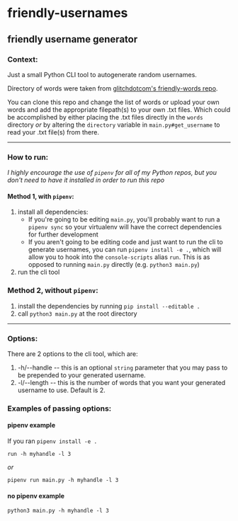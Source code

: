 # friendly-usernames
friendly username generator
---
### Context:
Just a small Python CLI tool to autogenerate random usernames. 

Directory of words were taken from [glitchdotcom's friendly-words repo](https://github.com/glitchdotcom/friendly-words). 

You can clone this repo and change the list of words or upload your own words and add the appropriate filepath(s) to your own .txt files. Which could be accomplished by either placing the .txt files directly in the `words` directory _or_ by altering the `directory` variable in `main.py#get_username` to read your .txt file(s) from there.  

---
### How to run:  
_I highly encourage the use of `pipenv` for all of my Python repos, but you don't need to have it installed in order to run this repo_
#### Method 1, with `pipenv`:
1. install all dependencies: 
    - If you're going to be editing `main.py`, you'll probably want to run a `pipenv sync` so your virtualenv will have the correct dependencies for further development
    - If you aren't going to be editing code and just want to run the cli to generate usernames, you can run `pipenv install -e .`, which will allow you to hook into the `console-scripts` alias `run`. This is as opposed to running `main.py` directly (e.g. `python3 main.py`)
2. run the cli tool  
### Method 2, without `pipenv`: 
1. install the dependencies by running `pip install --editable .` 
2. call `python3 main.py` at the root directory

---
### Options:
There are 2 options to the cli tool, which are: 
1. -h/--handle -- this is an optional `string` parameter that you may pass to be prepended to your generated username.
2. -l/--length -- this is the number of words that you want your generated username to use. Default is 2. 

### Examples of passing options: 
#### pipenv example
If you ran `pipenv install -e .`
```
run -h myhandle -l 3
```
_or_ 
```
pipenv run main.py -h myhandle -l 3
```

#### no pipenv example
```
python3 main.py -h myhandle -l 3
```